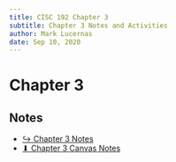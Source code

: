 ```yaml
---
title: CISC 192 Chapter 3
subtitle: Chapter 3 Notes and Activities
author: Mark Lucernas
date: Sep 10, 2020
---
```



# Chapter 3

## Notes

- [↪ Chapter 3 Notes](notes)
- [⬇ Chapter 3 Canvas Notes](file:../../../../../files/fall-2020/CISC-192/chapter-3/chapter-3.pdf)

